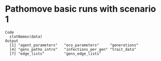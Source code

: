 # Pathomove basic runs with scenario 1

    Code
      slotNames(data)
    Output
      [1] "agent_parameters"   "eco_parameters"     "generations"       
      [4] "gens_patho_intro"   "infections_per_gen" "trait_data"        
      [7] "edge_lists"         "gens_edge_lists"   

